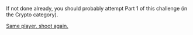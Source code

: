 If not done already, you should probably attempt Part 1 of this challenge (in the Crypto category).

[Same player, shoot again.](https://static.ctf.insecurity-insa.fr/80b4175896560b143276d9ca5aa3e39a8ac4f613.tar.gz)